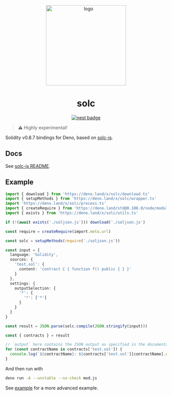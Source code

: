 <div align="center">

<img alt="logo" height="250px" src="https://bafkreicd4u5jhqcnhztqhi3dkvefx3ccooimkqca33ipjo4njyzfus5nfu.ipfs.dweb.link" />

# solc

[![nest badge][nest-badge]](https://nest.land/package/solc)

</div>

> ⚠️ Highly experimental!

Solidity v0.8.7 bindings for Deno, based on [solc-js](https://github.com/ethereum/solc-js).

## Docs

See [solc-js README](https://github.com/ethereum/solc-js#readme).

## Example

```ts
import { download } from 'https://deno.land/x/solc/download.ts'
import { setupMethods } from 'https://deno.land/x/solc/wrapper.ts'
import 'https://deno.land/x/solc/process.ts'
import { createRequire } from 'https://deno.land/std@0.108.0/node/module.ts'
import { exists } from 'https://deno.land/x/solc/utils.ts'

if (!(await exists('./soljson.js'))) download('./soljson.js')

const require = createRequire(import.meta.url)

const solc = setupMethods(require('./soljson.js'))

const input = {
  language: 'Solidity',
  sources: {
    'test.sol': {
      content: 'contract C { function f() public { } }'
    }
  },
  settings: {
    outputSelection: {
      '*': {
        '*': ['*']
      }
    }
  }
}

const result = JSON.parse(solc.compile(JSON.stringify(input)))

const { contracts } = result

// `output` here contains the JSON output as specified in the documentation
for (const contractName in contracts['test.sol']) {
  console.log(`${contractName}: ${contracts['test.sol'][contractName].evm.bytecode.object}`)
}
```

And then run with

```sh
deno run -A --unstable --no-check mod.js
```

See [example](https://github.com/deno-web3/solc/tree/master/example) for a more advanced example.

[code-quality-img]: https://img.shields.io/codefactor/grade/github/deno-libs/solc?style=for-the-badge&color=black&
[code-quality]: https://www.codefactor.io/repository/github/deno-libs/solc
[nest-badge]: https://img.shields.io/badge/publushed%20on-nest.land-black?style=for-the-badge
